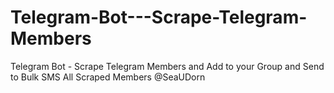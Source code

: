 # Telegram-Bot---Scrape-Telegram-Members
Telegram Bot - Scrape Telegram Members and Add to your Group and Send to Bulk SMS All Scraped Members @SeaUDorn
